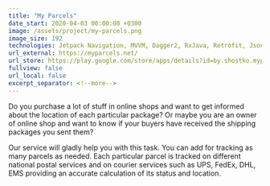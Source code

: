 ```yaml
---
title: "My Parcels"
date_start: 2020-04-03 00:00:00 +0300
image: /assets/project/my-parcels.png
image_size: 192
technologies: Jetpack Navigation, MVVM, Dagger2, RxJava, Retrofit, Jsoup
url_external: https://myparcels.net/
url_store: https://play.google.com/store/apps/details?id=by.shostko.myparcels
fullview: false
url_local: false
excerpt_separator: <!--more-->
---
```

Do you purchase a lot of stuff in online shops and want to get informed about the location of each particular package? Or maybe you are an owner of online shop and want to know if your buyers have received the shipping packages you sent them?

Our service will gladly help you with this task. You can add for tracking as many parcels as needed. Each particular parcel is tracked on different national postal services and on courier services such as UPS, FedEx, DHL, EMS providing an accurate calculation of its status and location.
